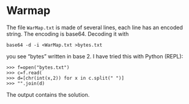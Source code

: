 # Warmap

The file `WarMap.txt` is made of several lines, each line has an
encoded string. The encoding is base64. Decoding it with

    base64 -d -i <WarMap.txt >bytes.txt
	
you see “bytes” written in base 2. I have tried this with Python
(REPL):

    >>> f=open("bytes.txt")
    >>> c=f.read(
    >>> d=[chr(int(x,2)) for x in c.split(" ")]
    >>> "".join(d)

The output contains the solution.
